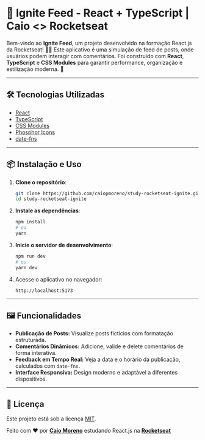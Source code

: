# 🚀 Ignite Feed - React + TypeScript | Caio <> Rocketseat

Bem-vindo ao **Ignite Feed**, um projeto desenvolvido na formação React.js da Rocketseat! 🧑‍💻 Este aplicativo é uma simulação de feed de posts, onde usuários podem interagir com comentários. Foi construído com **React**, **TypeScript** e **CSS Modules** para garantir performance, organização e estilização moderna. 🎨

---

## 🛠️ Tecnologias Utilizadas

- [React](https://reactjs.org/)  
- [TypeScript](https://www.typescriptlang.org/)  
- [CSS Modules](https://github.com/css-modules/css-modules)  
- [Phosphor Icons](https://phosphoricons.com/)  
- [date-fns](https://date-fns.org/)  

---

## 📦 Instalação e Uso

1. **Clone o repositório**:
   ```bash
   git clone https://github.com/caiopmoreno/study-rocketseat-ignite.git
   cd study-rocketseat-ignite
   ```

2. **Instale as dependências**:
   ```bash
   npm install
   # ou
   yarn
   ```

3. **Inicie o servidor de desenvolvimento**:
   ```bash
   npm run dev
   # ou
   yarn dev
   ```

4. Acesse o aplicativo no navegador:
   ```
   http://localhost:5173

   ```

---

## 🖼️ Funcionalidades

- **Publicação de Posts:** Visualize posts fictícios com formatação estruturada.
- **Comentários Dinâmicos:** Adicione, valide e delete comentários de forma interativa.
- **Feedback em Tempo Real:** Veja a data e o horário da publicação, calculados com `date-fns`.
- **Interface Responsiva:** Design moderno e adaptável a diferentes dispositivos.

---

## 📜 Licença

Este projeto está sob a licença [MIT](./LICENSE).  

Feito com ❤️ por **[Caio Moreno](https://github.com/caiopmoreno)** estudando React.js na **[Rocketseat](https://rocketseat.com.br)**

